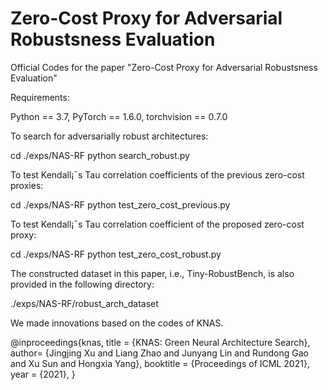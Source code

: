 # Zero-Cost Proxy for Adversarial Robustsness Evaluation
Official Codes for the paper "Zero-Cost Proxy for Adversarial Robustsness Evaluation"

Requirements:

Python == 3.7, PyTorch == 1.6.0, torchvision == 0.7.0

To search for adversarially robust architectures:

cd ./exps/NAS-RF
python search_robust.py

To test Kendall¡¯s Tau correlation coefficients of the previous zero-cost proxies:

cd ./exps/NAS-RF
python test_zero_cost_previous.py

To test Kendall¡¯s Tau correlation coefficient of the proposed zero-cost proxy:

cd ./exps/NAS-RF
python test_zero_cost_robust.py


The constructed dataset in this paper, i.e., Tiny-RobustBench, is also provided in the following directory:

./exps/NAS-RF/robust_arch_dataset

We made innovations based on the codes of KNAS.

@inproceedings{knas,
  title = {KNAS: Green Neural Architecture Search},
  author= {Jingjing Xu and
               Liang Zhao and
               Junyang Lin and
               Rundong Gao and
               Xu Sun and
               Hongxia Yang},
  booktitle = {Proceedings of ICML 2021},
  year = {2021},
}




